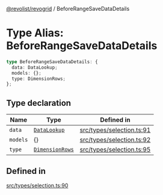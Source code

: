 [@revolist/revogrid](README.md) / BeforeRangeSaveDataDetails

# Type Alias: BeforeRangeSaveDataDetails

```ts
type BeforeRangeSaveDataDetails: {
  data: DataLookup;
  models: {};
  type: DimensionRows;
};
```

## Type declaration

| Name | Type | Defined in |
| ------ | ------ | ------ |
| `data` | [`DataLookup`](TypeAlias.DataLookup.md) | [src/types/selection.ts:91](https://github.com/revolist/revogrid/blob/2f44a261094fb5584023b62ddfd589facc70cf92/src/types/selection.ts#L91) |
| `models` | \{\} | [src/types/selection.ts:92](https://github.com/revolist/revogrid/blob/2f44a261094fb5584023b62ddfd589facc70cf92/src/types/selection.ts#L92) |
| `type` | [`DimensionRows`](TypeAlias.DimensionRows.md) | [src/types/selection.ts:95](https://github.com/revolist/revogrid/blob/2f44a261094fb5584023b62ddfd589facc70cf92/src/types/selection.ts#L95) |

## Defined in

[src/types/selection.ts:90](https://github.com/revolist/revogrid/blob/2f44a261094fb5584023b62ddfd589facc70cf92/src/types/selection.ts#L90)
